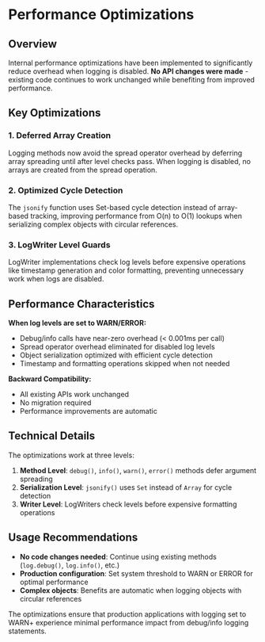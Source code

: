 # Performance Optimizations

## Overview

Internal performance optimizations have been implemented to significantly reduce overhead when logging is disabled. **No API changes were made** - existing code continues to work unchanged while benefiting from improved performance.

## Key Optimizations

### 1. Deferred Array Creation

Logging methods now avoid the spread operator overhead by deferring array spreading until after level checks pass. When logging is disabled, no arrays are created from the spread operation.

### 2. Optimized Cycle Detection

The `jsonify` function uses Set-based cycle detection instead of array-based tracking, improving performance from O(n) to O(1) lookups when serializing complex objects with circular references.

### 3. LogWriter Level Guards

LogWriter implementations check log levels before expensive operations like timestamp generation and color formatting, preventing unnecessary work when logs are disabled.

## Performance Characteristics

**When log levels are set to WARN/ERROR:**
- Debug/info calls have near-zero overhead (< 0.001ms per call)
- Spread operator overhead eliminated for disabled log levels
- Object serialization optimized with efficient cycle detection
- Timestamp and formatting operations skipped when not needed

**Backward Compatibility:**
- All existing APIs work unchanged
- No migration required
- Performance improvements are automatic

## Technical Details

The optimizations work at three levels:

1. **Method Level**: `debug()`, `info()`, `warn()`, `error()` methods defer argument spreading
2. **Serialization Level**: `jsonify()` uses `Set` instead of `Array` for cycle detection
3. **Writer Level**: LogWriters check levels before expensive formatting operations

## Usage Recommendations

- **No code changes needed**: Continue using existing methods (`log.debug()`, `log.info()`, etc.)
- **Production configuration**: Set system threshold to WARN or ERROR for optimal performance
- **Complex objects**: Benefits are automatic when logging objects with circular references

The optimizations ensure that production applications with logging set to WARN+ experience minimal performance impact from debug/info logging statements.